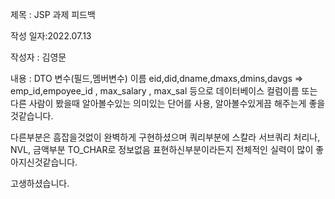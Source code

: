 제목 : JSP 과제 피드백

작성 일자:2022.07.13

작성자 : 김영문

내용 : DTO 변수(필드,멤버변수) 이름 eid,did,dname,dmaxs,dmins,davgs => emp_id,empoyee_id , max_salary , max_sal 등으로 
데이터베이스 컬럼이름 또는 다른 사람이 봤을때 알아볼수있는 의미있는 단어를 사용,
알아볼수있게끔 해주는게 좋을것같습니다.

다른부분은 흠잡을것없이 완벽하게 구현하셨으며 쿼리부분에 스칼라 서브쿼리 처리나, NVL, 금액부분 TO_CHAR로
정보없음 표현하신부분이라든지 전체적인 실력이 많이 좋아지신것같습니다.


고생하셨습니다.
